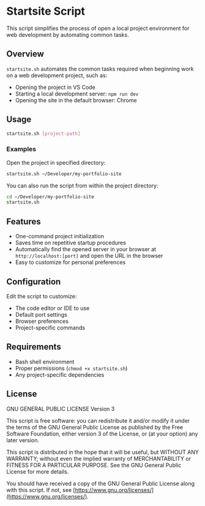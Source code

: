 # Startsite Script

This script simplifies the process of open a local project environment for web development by automating common tasks.

## Overview

`startsite.sh` automates the common tasks required when beginning work on a web development project, such as:
- Opening the project in VS Code
- Starting a local development server: `npm run dev`
- Opening the site in the default browser: Chrome

## Usage

```bash
startsite.sh [project-path]
```

### Examples

Open the project in specified directory:
```bash
startsite.sh ~/Developer/my-portfolio-site
```
You can also run the script from within the project directory:
```bash
cd ~/Developer/my-portfolio-site
startsite.sh
```

## Features

- One-command project initialization
- Saves time on repetitive startup procedures
- Automatically find the opened server in your browser at `http://localhost:[port]` and open the URL in the browser
- Easy to customize for personal preferences

## Configuration

Edit the script to customize:
- The code editor or IDE to use
- Default port settings
- Browser preferences
- Project-specific commands

## Requirements

- Bash shell environment
- Proper permissions (`chmod +x startsite.sh`)
- Any project-specific dependencies

## License

GNU GENERAL PUBLIC LICENSE Version 3

This script is free software: you can redistribute it and/or modify it under the terms of the GNU General Public License as published by the Free Software Foundation, either version 3 of the License, or (at your option) any later version.

This script is distributed in the hope that it will be useful, but WITHOUT ANY WARRANTY; without even the implied warranty of MERCHANTABILITY or FITNESS FOR A PARTICULAR PURPOSE. See the GNU General Public License for more details.

You should have received a copy of the GNU General Public License along with this script. If not, see [https://www.gnu.org/licenses/](https://www.gnu.org/licenses/).
